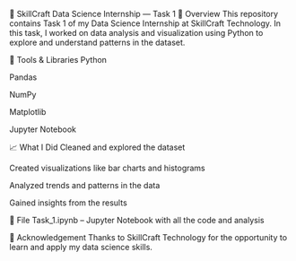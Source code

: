 🌟 SkillCraft Data Science Internship — Task 1
📌 Overview
This repository contains Task 1 of my Data Science Internship at SkillCraft Technology. In this task, I worked on data analysis and visualization using Python to explore and understand patterns in the dataset.

🧰 Tools & Libraries
Python

Pandas

NumPy

Matplotlib

Jupyter Notebook

📈 What I Did
Cleaned and explored the dataset

Created visualizations like bar charts and histograms

Analyzed trends and patterns in the data

Gained insights from the results

📘 File
Task_1.ipynb – Jupyter Notebook with all the code and analysis

🙌 Acknowledgement
Thanks to SkillCraft Technology for the opportunity to learn and apply my data science skills.
